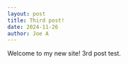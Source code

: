 ```yaml
---
layout: post
title: Third post!
date: 2024-11-26
author: Joe A
---
```


Welcome to my new site! 3rd post test.
